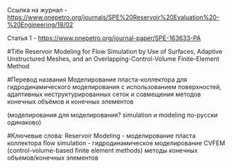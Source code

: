 Ссылка на журнал - https://www.onepetro.org/journals/SPE%20Reservoir%20Evaluation%20-%20Engineering/18/02

Статья 1 - https://www.onepetro.org/journal-paper/SPE-163633-PA

#Title
Reservoir Modeling for Flow Simulation by Use of Surfaces, Adaptive Unstructured Meshes,
and an Overlapping-Control-Volume Finite-Element Method 

#Перевод названия
Моделирование пласта-коллектора для гидродинамического моделирования с использованием поверхностей,
адаптивных неструктурированных сеток и совмещения методов конечных объёмов и конечных элементов

(моделирования для моделирования? simulation и modeling по-русски одинаково)

#Ключевые слова:
Reservoir Modeling	- моделирование пласта коллектора
flow simulation	- гидродинамическое моделирование
CVFEM (control-volume-based finite element methods)	методы конечных объемов/конечных элементов
